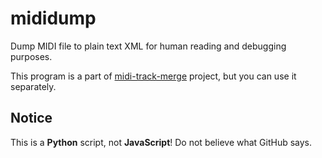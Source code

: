 mididump
================

Dump MIDI file to plain text XML for human reading and debugging purposes.

This program is a part of [midi-track-merge](https://github.com/m13253/midi-track-merge) project, but you can use it separately.

Notice
------

This is a **Python** script, not **JavaScript**! Do not believe what GitHub says.
